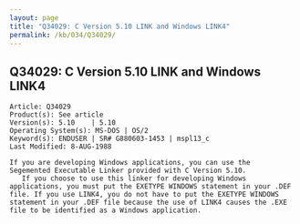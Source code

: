 ```yaml
---
layout: page
title: "Q34029: C Version 5.10 LINK and Windows LINK4"
permalink: /kb/034/Q34029/
---
```


## Q34029: C Version 5.10 LINK and Windows LINK4

	Article: Q34029
	Product(s): See article
	Version(s): 5.10    | 5.10
	Operating System(s): MS-DOS | OS/2
	Keyword(s): ENDUSER | SR# G880603-1453 | mspl13_c
	Last Modified: 8-AUG-1988
	
	If you are developing Windows applications, you can use the
	Segemented Executable Linker provided with C Version 5.10.
	   If you choose to use this linker for developing Windows
	applications, you must put the EXETYPE WINDOWS statement in your .DEF
	file. If you use LINK4, you do not have to put the EXETYPE WINDOWS
	statement in your .DEF file because the use of LINK4 causes the .EXE
	file to be identified as a Windows application.
